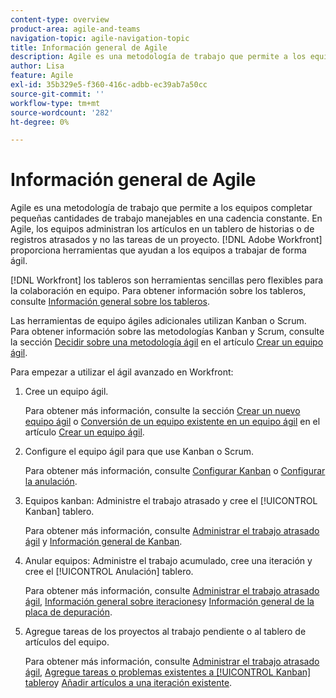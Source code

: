```yaml
---
content-type: overview
product-area: agile-and-teams
navigation-topic: agile-navigation-topic
title: Información general de Agile
description: Agile es una metodología de trabajo que permite a los equipos completar pequeñas cantidades de trabajo manejables en una cadencia constante. En Agile, los equipos administran los artículos en un tablero de historias o de registros atrasados y no las tareas de un proyecto. [!DNL Adobe Workfront] proporciona herramientas que ayudan a los equipos a trabajar de forma ágil.
author: Lisa
feature: Agile
exl-id: 35b329e5-f360-416c-adbb-ec39ab7a50cc
source-git-commit: ''
workflow-type: tm+mt
source-wordcount: '282'
ht-degree: 0%

---
```


# Información general de Agile

Agile es una metodología de trabajo que permite a los equipos completar pequeñas cantidades de trabajo manejables en una cadencia constante. En Agile, los equipos administran los artículos en un tablero de historias o de registros atrasados y no las tareas de un proyecto. [!DNL Adobe Workfront] proporciona herramientas que ayudan a los equipos a trabajar de forma ágil.

[!DNL Workfront] los tableros son herramientas sencillas pero flexibles para la colaboración en equipo. Para obtener información sobre los tableros, consulte [Información general sobre los tableros](../agile/boards-overview.md).

Las herramientas de equipo ágiles adicionales utilizan Kanban o Scrum. Para obtener información sobre las metodologías Kanban y Scrum, consulte la sección [Decidir sobre una metodología ágil](../agile/get-started-with-agile-in-workfront/create-an-agile-team.md#deciding) en el artículo [Crear un equipo ágil](../agile/get-started-with-agile-in-workfront/create-an-agile-team.md).

Para empezar a utilizar el ágil avanzado en Workfront:

1. Cree un equipo ágil.

   Para obtener más información, consulte la sección [Crear un nuevo equipo ágil](../agile/get-started-with-agile-in-workfront/create-an-agile-team.md#creating-an-agile-team-from-scratch) o [Conversión de un equipo existente en un equipo ágil](../agile/get-started-with-agile-in-workfront/create-an-agile-team.md#converting-an-existing-team-into-an-agaile-team) en el artículo [Crear un equipo ágil](../agile/get-started-with-agile-in-workfront/create-an-agile-team.md).

1. Configure el equipo ágil para que use Kanban o Scrum.

   Para obtener más información, consulte [Configurar Kanban](../agile/get-started-with-agile-in-workfront/configure-kanban.md) o [Configurar la anulación](../agile/get-started-with-agile-in-workfront/configure-scrum.md).

1. Equipos kanban: Administre el trabajo atrasado y cree el [!UICONTROL Kanban] tablero.

   Para obtener más información, consulte [Administrar el trabajo atrasado ágil](../agile/work-in-an-agile-environment/manage-the-agile-backlog.md) y [Información general de Kanban](../agile/use-kanban-in-an-agile-team/kanban-overview.md).

1. Anular equipos: Administre el trabajo acumulado, cree una iteración y cree el [!UICONTROL Anulación] tablero.

   Para obtener más información, consulte [Administrar el trabajo atrasado ágil](../agile/work-in-an-agile-environment/manage-the-agile-backlog.md), [Información general sobre iteraciones](../agile/use-scrum-in-an-agile-team/iterations/iterations-overview.md)y [Información general de la placa de depuración](../agile/use-scrum-in-an-agile-team/scrum-board/scrum-board-overview.md).

1. Agregue tareas de los proyectos al trabajo pendiente o al tablero de artículos del equipo.

   Para obtener más información, consulte [Administrar el trabajo atrasado ágil](../agile/work-in-an-agile-environment/manage-the-agile-backlog.md), [Agregue tareas o problemas existentes a [!UICONTROL Kanban] tablero](../agile/use-kanban-in-an-agile-team/add-existing-tasks-or-issues-to-the-kanban-board.md)y [Añadir artículos a una iteración existente](../agile/use-scrum-in-an-agile-team/iterations/add-stories-to-existing-iteration.md).
